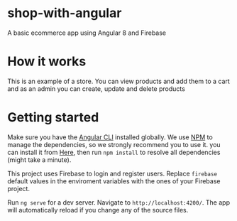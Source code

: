 # shop-with-angular
A basic ecommerce app using Angular 8 and Firebase

# How it works

This is an example of a store. You can view products and add them to a cart and as an admin you can create, update and delete products

# Getting started

Make sure you have the [Angular CLI](https://github.com/angular/angular-cli#installation) installed globally. We use [NPM](https://www.npmjs.com) to manage the dependencies, so we strongly recommend you to use it. you can install it from [Here](https://www.npmjs.com/get-npm), then run `npm install` to resolve all dependencies (might take a minute).

This project uses Firebase to login and register users. Replace `firebase` default values in the enviroment variables with the ones of your Firebase project.

Run `ng serve` for a dev server. Navigate to `http://localhost:4200/`. The app will automatically reload if you change any of the source files.
